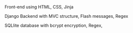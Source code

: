Front-end using HTML, CSS, Jinja

Django Backend with MVC structure, Flash messages, Regex

SQLlite database with bcrypt encryption, Regex, 
